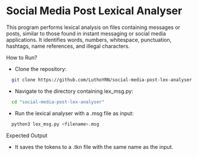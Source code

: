 # Social Media Post Lexical Analyser

This program performs lexical analysis on files containing messages or posts, similar to those found in instant messaging or social media applications. It identifies words, numbers, whitespace, punctuation, hashtags, name references, and illegal characters.

How to Run?

- Clone the repository:
 ```sh
   git clone https://github.com/LuthoYRN/social-media-post-lex-analyser.git
   ```
- Navigate to the directory containing lex_msg.py:
 ```sh
   cd "social-media-post-lex-analyser"
   ```

- Run the lexical analyser with a .msg file as input:
 ```sh
   python3 lex_msg.py <filename>.msg
   ```

Expected Output

- It saves the tokens to a .tkn file with the same name as the input.
